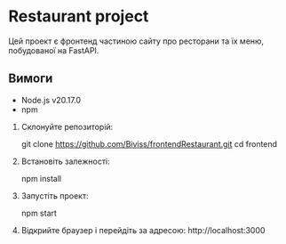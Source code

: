 # Restaurant project

Цей проект є фронтенд частиною сайту про ресторани та їх меню, побудованої на FastAPI.

## Вимоги

- Node.js v20.17.0
- npm

1. Склонуйте репозиторій:

   git clone https://github.com/Biviss/frontendRestaurant.git
   cd frontend

2. Встановіть залежності:

   npm install

3. Запустіть проект:

   npm start

4. Відкрийте браузер і перейдіть за адресою: http://localhost:3000 
